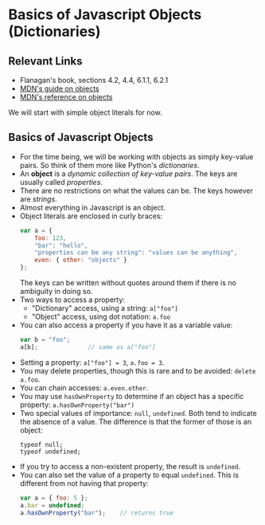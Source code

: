 # Basics of Javascript Objects (Dictionaries)

## Relevant Links

- Flanagan's book, sections 4.2, 4.4, 6.1.1, 6.2.1
- [MDN's guide on objects](https://developer.mozilla.org/en-US/docs/Web/JavaScript/Guide/Working_with_Objects)
- [MDN's reference on objects](https://developer.mozilla.org/en-US/docs/Web/JavaScript/Reference/Global_Objects/Object)

We will start with simple object literals for now.

## Basics of Javascript Objects

- For the time being, we will be working with objects as simply key-value pairs. So think of them more like Python's *dictionaries*.
- An **object** is a *dynamic collection of key-value pairs*. The keys are usually called *properties*.
- There are no restrictions on what the values can be. The keys however are *strings*.
- Almost everything in Javascript is an object.
- Object literals are enclosed in curly braces:
    ```js
    var a = {
        foo: 123,
        "bar": "hello",
        "properties can be any string": "values can be anything",
        even: { other: "objects" }
    };
    ```
    The keys can be written without quotes around them if there is no ambiguity in doing so.
- Two ways to access a property:
    - "Dictionary" access, using a string: `a["foo"]`
    - "Object" access, using dot notation: `a.foo`
- You can also access a property if you have it as a variable value:
    ```js
    var b = "foo";
    a[b];              // same as a["foo"]
    ```
- Setting a property: `a["foo"] = 3`, `a.foo = 3`.
- You may delete properties, though this is rare and to be avoided: `delete a.foo`.
- You can chain accesses: `a.even.other`.
- You may use `hasOwnProperty` to determine if an object has a specific property: `a.hasOwnProperty("bar")`
- Two special values of importance: `null`, `undefined`. Both tend to indicate the absence of a value. The difference is that the former of those is an object:
    ```
    typeof null;
    typeof undefined;
    ```
- If you try to access a non-existent property, the result is `undefined`.
- You can also set the value of a property to equal `undefined`. This is different from not having that property:
    ```js
    var a = { foo: 5 };
    a.bar = undefined;
    a.hasOwnProperty("bar");    // returns true
    ```
